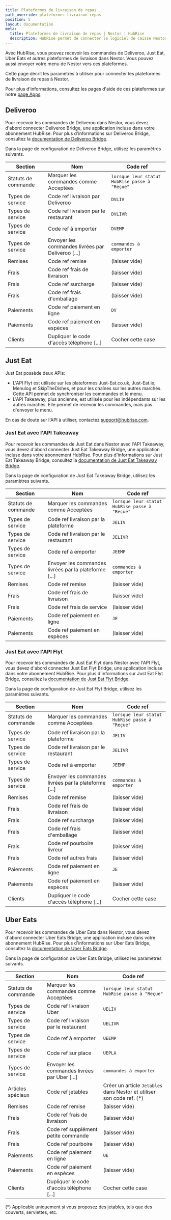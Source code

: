 ```yaml
---
title: Plateformes de livraison de repas
path_override: plateformes-livraison-repas
position: 5
layout: documentation
meta:
  title: Plateformes de livraison de repas | Nestor | HubRise
  description: HubRise permet de connecter le logiciel de caisse Nestor à Deliveroo, Uber Eats, ou Just Eat. Paramètres à utiliser pour configurer la connexion de ces plateformes.
---
```


Avec HubRise, vous pouvez recevoir les commandes de Deliveroo, Just Eat, Uber Eats et autres plateformes de livraison dans Nestor. Vous pouvez aussi envoyer votre menu de Nestor vers ces plateformes.

Cette page décrit les paramètres à utiliser pour connecter les plateformes de livraison de repas à Nestor.

Pour plus d'informations, consultez les pages d'aide de ces plateformes sur notre [page Apps](/apps#food-ordering-platforms).

## Deliveroo

Pour recevoir les commandes de Deliveroo dans Nestor, vous devez d'abord connecter Deliveroo Bridge, une application incluse dans votre abonnement HubRise. Pour plus d'informations sur Deliveroo Bridge, consultez la [documentation de Deliveroo Bridge](/apps/deliveroo/overview).

Dans la page de configuration de Deliveroo Bridge, utilisez les paramètres suivants.

| Section             | Nom                                               | Code ref                                      |
| ------------------- | ------------------------------------------------- | --------------------------------------------- |
| Statuts de commande | Marquer les commandes comme Acceptées             | `lorsque leur statut HubRise passe à "Reçue"` |
| Types de service    | Code ref livraison par Deliveroo                  | `DVLIV`                                       |
| Types de service    | Code ref livraison par le restaurant              | `DVLIVR`                                      |
| Types de service    | Code ref à emporter                               | `DVEMP`                                       |
| Types de service    | Envoyer les commandes livrées par Deliveroo [...] | `commandes à emporter`                        |
| Remises             | Code ref remise                                   | (laisser vide)                                |
| Frais               | Code ref frais de livraison                       | (laisser vide)                                |
| Frais               | Code ref surcharge                                | (laisser vide)                                |
| Frais               | Code ref frais d'emballage                        | (laisser vide)                                |
| Paiements           | Code ref paiement en ligne                        | `DV`                                          |
| Paiements           | Code ref paiement en espèces                      | (laisser vide)                                |
| Clients             | Dupliquer le code d'accès téléphone [...]         | Cocher cette case                             |

## Just Eat

Just Eat possède deux APIs:

- L'API Flyt est utilisée sur les plateformes Just-Eat.co.uk, Just-Eat.ie, Menulog et SkipTheDishes, et pour les chaînes sur les autres marchés. Cette API permet de synchroniser les commandes et le menu.
- L'API Takeaway, plus ancienne, est utilisée pour les indépendants sur les autres marchés. Elle permet de recevoir les commandes, mais pas d'envoyer le menu.

En cas de doute sur l'API à utiliser, contactez support@hubrise.com.

### Just Eat avec l'API Takeaway

Pour recevoir les commandes de Just Eat dans Nestor avec l'API Takeaway, vous devez d'abord connecter Just Eat Takeaway Bridge, une application incluse dans votre abonnement HubRise. Pour plus d'informations sur Just Eat Takeaway Bridge, consultez la [documentation de Just Eat Takeaway Bridge](/apps/just-eat-takeaway/overview).

Dans la page de configuration de Just Eat Takeaway Bridge, utilisez les paramètres suivants.

| Section             | Nom                                                   | Code ref                                      |
| ------------------- | ----------------------------------------------------- | --------------------------------------------- |
| Statuts de commande | Marquer les commandes comme Acceptées                 | `lorsque leur statut HubRise passe à "Reçue"` |
| Types de service    | Code ref livraison par la plateforme                  | `JELIV`                                       |
| Types de service    | Code ref livraison par le restaurant                  | `JELIVR`                                      |
| Types de service    | Code ref à emporter                                   | `JEEMP`                                       |
| Types de service    | Envoyer les commandes livrées par la plateforme [...] | `commandes à emporter`                        |
| Remises             | Code ref remise                                       | (laisser vide)                                |
| Frais               | Code ref frais de livraison                           | (laisser vide)                                |
| Frais               | Code ref frais de service                             | (laisser vide)                                |
| Paiements           | Code ref paiement en ligne                            | `JE`                                          |
| Paiements           | Code ref paiement en espèces                          | (laisser vide)                                |

### Just Eat avec l'API Flyt

Pour recevoir les commandes de Just Eat Flyt dans Nestor avec l'API Flyt, vous devez d'abord connecter Just Eat Flyt Bridge, une application incluse dans votre abonnement HubRise. Pour plus d'informations sur Just Eat Flyt Bridge, consultez la [documentation de Just Eat Flyt Bridge](/apps/just-eat-flyt/overview).

Dans la page de configuration de Just Eat Flyt Bridge, utilisez les paramètres suivants.

| Section             | Nom                                                   | Code ref                                      |
| ------------------- | ----------------------------------------------------- | --------------------------------------------- |
| Statuts de commande | Marquer les commandes comme Acceptées                 | `lorsque leur statut HubRise passe à "Reçue"` |
| Types de service    | Code ref livraison par la plateforme                  | `JELIV`                                       |
| Types de service    | Code ref livraison par le restaurant                  | `JELIVR`                                      |
| Types de service    | Code ref à emporter                                   | `JEEMP`                                       |
| Types de service    | Envoyer les commandes livrées par la plateforme [...] | `commandes à emporter`                        |
| Remises             | Code ref remise                                       | (laisser vide)                                |
| Frais               | Code ref frais de livraison                           | (laisser vide)                                |
| Frais               | Code ref surcharge                                    | (laisser vide)                                |
| Frais               | Code ref frais d'emballage                            | (laisser vide)                                |
| Frais               | Code ref pourboire livreur                            | (laisser vide)                                |
| Frais               | Code ref autres frais                                 | (laisser vide)                                |
| Paiements           | Code ref paiement en ligne                            | `JE`                                          |
| Paiements           | Code ref paiement en espèces                          | (laisser vide)                                |
| Clients             | Dupliquer le code d'accès téléphone [...]             | Cocher cette case                             |

## Uber Eats

Pour recevoir les commandes de Uber Eats dans Nestor, vous devez d'abord connecter Uber Eats Bridge, une application incluse dans votre abonnement HubRise. Pour plus d'informations sur Uber Eats Bridge, consultez la [documentation de Uber Eats Bridge](/apps/uber-eats/overview).

Dans la page de configuration de Uber Eats Bridge, utilisez les paramètres suivants.

| Section             | Nom                                          | Code ref                                                               |
| ------------------- | -------------------------------------------- | ---------------------------------------------------------------------- |
| Statuts de commande | Marquer les commandes comme Acceptées        | `lorsque leur statut HubRise passe à "Reçue"`                          |
| Types de service    | Code ref livraison Uber                      | `UELIV`                                                                |
| Types de service    | Code ref livraison par le restaurant         | `UELIVR`                                                               |
| Types de service    | Code ref à emporter                          | `UEEMP`                                                                |
| Types de service    | Code ref sur place                           | `UEPLA`                                                                |
| Types de service    | Envoyer les commandes livrées par Uber [...] | `commandes à emporter`                                                 |
| Articles spéciaux   | Code ref jetables                            | Créer un article `Jetables` dans Nestor et utiliser son code ref. (\*) |
| Remises             | Code ref remise                              | (laisser vide)                                                         |
| Frais               | Code ref frais de livraison                  | (laisser vide)                                                         |
| Frais               | Code ref supplément petite commande          | (laisser vide)                                                         |
| Frais               | Code ref pourboire                           | (laisser vide)                                                         |
| Paiements           | Code ref paiement en ligne                   | `UE`                                                                   |
| Paiements           | Code ref paiement en espèces                 | (laisser vide)                                                         |
| Clients             | Dupliquer le code d'accès téléphone [...]    | Cocher cette case                                                      |

(\*) Applicable uniquement si vous proposez des jetables, tels que des couverts, serviettes, etc.
